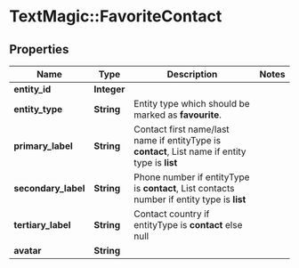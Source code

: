# TextMagic::FavoriteContact

## Properties
Name | Type | Description | Notes
------------ | ------------- | ------------- | -------------
**entity_id** | **Integer** |  | 
**entity_type** | **String** | Entity type which should be marked as **favourite**. | 
**primary_label** | **String** | Contact first name/last name if entityType is **contact**, List name if entity type is **list** | 
**secondary_label** | **String** | Phone number if entityType is **contact**, List contacts number if entity type is **list** | 
**tertiary_label** | **String** | Contact country if entityType is **contact** else null | 
**avatar** | **String** |  | 


